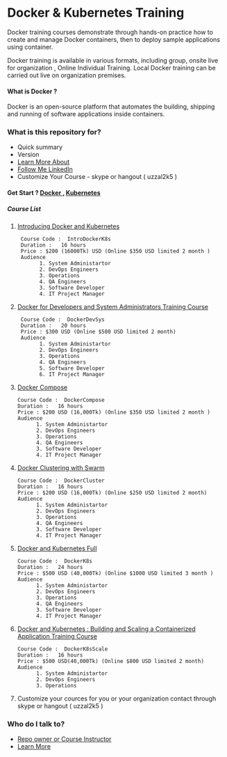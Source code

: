 
# Docker & Kubernetes Training  #

Docker training courses demonstrate through hands-on practice how to create and manage Docker containers, then to deploy sample applications using container.

Docker training is available in various formats, including group, onsite live for organization , Online Individual Training. Local Docker training can be carried out live on organization  premises.

#### What is Docker ?
Docker is an open-source platform that automates the building, shipping and running of software applications inside containers.

### What is this repository for? ###

* Quick summary
* Version
* [Learn More About ](https://github.com/uzzal2k5)
* [ Follow Me LinkedIn ](https://www.linkedin.com/in/uzzal2k5)
* Customize Your Course - skype or hangout  ( uzzal2k5 ) 

#### Get Start ? [Docker ,](https://docker.com/) [Kubernetes](https://kubernetes.io/)
##### Course List

1) [Introducing Docker and Kubernetes](https://bitbucket.org/uzzal2k5/docker_k8s_training/src/f37aa64d7aa24f7dfdc510e8a8809a555cf83632/docker/introducing%20_docker_kubernetes.md?at=master)
    
        Course Code :  IntroDockerK8s
        Duration :   16 hours 
        Price : $200 (16000Tk) USD (Online $350 USD limited 2 month )
        Audience 
              1. System Administartor
              2. DevOps Engineers
              3. Operations
              4. QA Engineers
              3. Software Developer
              4. IT Project Manager
              
2) [Docker for Developers and System Administrators Training Course](https://bitbucket.org/uzzal2k5/docker_k8s_training/src/f37aa64d7aa24f7dfdc510e8a8809a555cf83632/docker/developer_sysadmin.md?at=master)
        
        Course Code :  DockerDevSys
        Duration :   20 hours 
        Price : $300 USD (Online $500 USD limited 2 month)
        Audience 
              1. System Administartor
              2. DevOps Engineers
              3. Operations
              4. QA Engineers
              5. Software Developer
              6. IT Project Manager

3)  [Docker Compose](https://bitbucket.org/uzzal2k5/docker_k8s_training/src/f37aa64d7aa24f7dfdc510e8a8809a555cf83632/docker/docker_compose.md?at=master)
        
        Course Code :  DockerCompose
        Duration :   16 hours 
        Price : $200 USD (16,000Tk) (Online $350 USD limited 2 month )
        Audience 
              1. System Administartor
              2. DevOps Engineers
              3. Operations
              4. QA Engineers
              3. Software Developer
              4. IT Project Manager
              
4)  [Docker Clustering with Swarm](https://bitbucket.org/uzzal2k5/docker_k8s_training/src/f37aa64d7aa24f7dfdc510e8a8809a555cf83632/docker/docker_clustering_swarm.md?at=master)
    
        Course Code :  DockerCluster
        Duration :   16 hours 
        Price : $200 USD (16,000Tk) (Online $250 USD limited 2 month)
        Audience 
              1. System Administartor
              2. DevOps Engineers
              3. Operations
              4. QA Engineers
              3. Software Developer
              4. IT Project Manager

5)  [Docker and Kubernetes Full](https://bitbucket.org/uzzal2k5/docker_k8s_training/src/f37aa64d7aa24f7dfdc510e8a8809a555cf83632/docker/docker_k8s_full.md?at=master)
        
        Course Code :  DockerK8s
        Duration :   24 hours 
        Price : $500 USD (40,000Tk) (Online $1000 USD limited 3 month )
        Audience 
              1. System Administartor
              2. DevOps Engineers
              3. Operations
              4. QA Engineers
              3. Software Developer
              4. IT Project Manager

6)  [Docker and Kubernetes : Building and Scaling a Containerized Application Training Course](https://bitbucket.org/uzzal2k5/docker_k8s_training/src/f37aa64d7aa24f7dfdc510e8a8809a555cf83632/docker/docker_k8s_building_scaling.md?at=master)
        
        Course Code :  DockerK8sScale
        Duration :   16 hours 
        Price : $500 USD(40,000Tk) (Online $800 USD limited 2 month)
        Audience 
              1. System Administartor
              2. DevOps Engineers
              3. Operations
              

7) Customize your cources for you or your organization contact through skype or hangout ( uzzal2k5 )  
### Who do I talk to? ###

* [Repo owner or Course Instructor](https://www.linkedin.com/in/uzzal2k5)
* [Learn More](https://github.com/uzzal2k5) 

